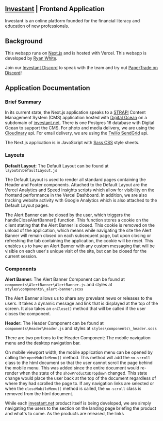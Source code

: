 ## [Investant](https://investant.net) | Frontend Application

Investant is an online platform founded for the financial literacy and education of new professionals.

## Background

This webapp runs on [Next.js](https://nextjs.org/) and is hosted with Vercel. This webapp is developed by [Ryan White](https://github.com/SuzerainY).

Join our [Investant Discord](https://discord.gg/SFUKKjWEjH) to speak with the team and try out [PaperTrade on Discord](https://github.com/SuzerainY/investant-discord)!

## Application Documentation

### Brief Summary

In its current state, the Next.js application speaks to a [STRAPI](https://strapi.io/) Content Management System (CMS) application hosted with [Digital Ocean](https://www.digitalocean.com/) on a subdomain of [investant.net](https://investant.net). There is one Postgres 16 database with Digital Ocean to support the CMS. For photo and media delivery, we are using the [Cloudinary](https://cloudinary.com/) api. For email delivery, we are using the [Twilio SendGrid](https://sendgrid.com/content/sendgrid/global/en-us) api.

The Next.js application is in JavaScript with [Sass CSS](https://sass-lang.com/) style sheets.

### Layouts

<strong>Default Layout:</strong> The Default Layout can be found at `layouts\DefaultLayout.js`

The Default Layout is used to render all standard pages containing the Header and Footer components. Attached to the Default Layout are the Vercel Analytics and Speed Insights scripts which allow for visibility on the frontend performance in the Vercel Dashboard. In addition, we are also tracking website activity with Google Analytics which is also attached to the Default Layout pages.

The Alert Banner can be closed by the user, which triggers the handleCloseAlertBanner() function. This function stores a cookie on the client stating that the Alert Banner is closed. This cookie is removed on the unload of the application, which means while navigating the site the Alert Banner will remain closed on each subsequent page, but upon closing or refreshing the tab containing the application, the cookie will be reset. This enables us to have an Alert Banner with any custom messaging that will be visible on each user's unique visit of the site, but can be closed for the current session.

### Components

<strong>Alert Banner:</strong> The Alert Banner Component can be found at `components\AlertBanner\AlertBanner.js` and styles at `styles\components\_alert-banner.scss`

The Alert Banner allows us to share any prevelant news or releases to the users. It takes a dynamic message and link that is displayed at the top of the screen. It also takes an `onClose()` method that will be called if the user closes the component.

<strong>Header:</strong> The Header Component can be found at `components\Header\Header.js` and styles at `styles\components\_header.scss`

There are two portions to the Header Component: The mobile navigation menu and the desktop navigation bar.

On mobile viewport width, the mobile application menu can be opened by calling the `openMobileMenu()` method. This method will add the `no-scroll` class to the html document so that the user cannot scroll the page behind the mobile menu. This was added since the entire document would re-render when the state of the `showProductsDropdown` changed. This state change would place the user back at the top of the document regardless of where they had scrolled the page to. If any navigation links are selected or when the `closeMobileMenu()` method is called, the `no-scroll` class is removed from the html document.

While each [investant.net](https://investant.net) product itself is being developed, we are simply navigating the users to the section on the landing page briefing the product and what's to come. As the products are released, the links 